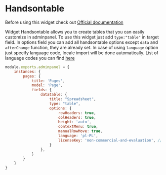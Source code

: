 # Handsontable

Before using this widget check out [Official documentation](https://handsontable.com/docs/)

Widget Handsontable allows you to create tables that you can easily customize
in adminpanel. To use this widget just add `type:"table"` in target field.
In options field you can add all handsontable options except `data` and `afterChange`
function, they are already set. In case of using `language` option just specify
language code, locale import will be done automatically. List of language codes you
can find [here](https://handsontable.com/docs/language/#list-of-available-languages)

```javascript
module.exports.adminpanel = {
    instances: {
        pages: {
            title: 'Pages', 
            model: 'Page',
            fields: {
                datatable: {
                    title: "Spreadsheet",
                    type: "table",
                    options: {
                        rowHeaders: true,
                        colHeaders: true,
                        height: 'auto',
                        contextMenu: true,
                        manualRowMove: true,
                        language: 'pl-PL',
                        licenseKey: 'non-commercial-and-evaluation', // for non-commercial use only
                    }
                },
            }
        }
    }
}
```
